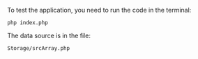 
To test the application, you need to run the code in the terminal:

<code>php index.php</code>

The data source is in the file:

<code>Storage/srcArray.php</code>